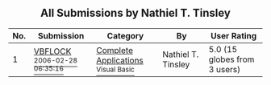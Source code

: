 ﻿<div align="center">

## All Submissions by Nathiel T\. Tinsley

</div>

No.  | Submission | Category | By   | User Rating
---- | ---------- | -------- | ---- | -----------
1 | [VBFLOCK<br /><sup>2006-02-28 06:35:16</sup>](https://github.com/Planet-Source-Code/nathiel-t-tinsley-vbflock__1-64479) | [Complete Applications<br /><sup>Visual Basic</sup>](../ByCategory/complete-applications__1-27.md) | Nathiel T\. Tinsley | 5.0 (15 globes from 3 users)
